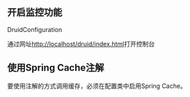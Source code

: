 

## 开启监控功能

DruidConfiguration

通过网址[http://localhost/druid/index.html](http://localhost/druid/index.html)打开控制台

## 使用Spring Cache注解

要使用注解的方式调用缓存，必须在配置类中启用Spring Cache。

